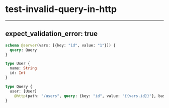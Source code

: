 # test-invalid-query-in-http

---
expect_validation_error: true
---

```graphql @server
schema @server(vars: [{key: "id", value: "1"}]) {
  query: Query
}

type User {
  name: String
  id: Int
}

type Query {
  user: [User]
    @http(path: "/users", query: {key: "id", value: "{{vars.id}}"}, baseURL: "http://jsonplaceholder.typicode.com")
}
```
